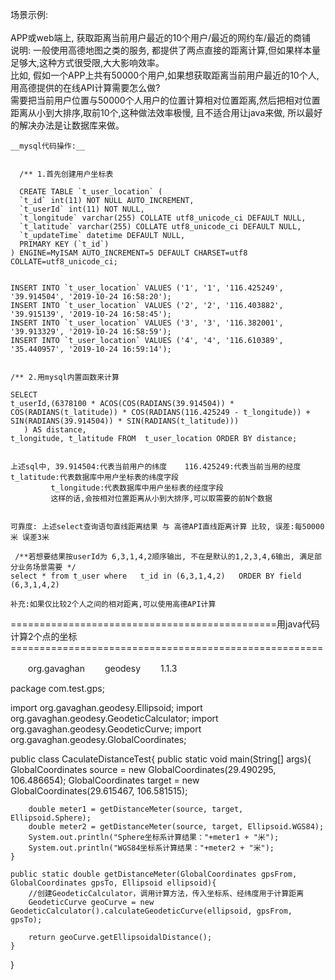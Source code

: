 场景示例: <br>
          <br>
    APP或web端上, 获取距离当前用户最近的10个用户/最近的网约车/最近的商铺<br>
    说明: 一般使用高德地图之类的服务, 都提供了两点直接的距离计算,但如果样本量足够大,这种方式很受限,大大影响效率。<br>
    比如, 假如一个APP上共有50000个用户,如果想获取距离当前用户最近的10个人,用高德提供的在线API计算需要怎么做? <br>
    需要把当前用户位置与50000个人用户的位置计算相对位置距离,然后把相对位置距离从小到大排序,取前10个,这种做法效率极慢,
    且不适合用让java来做, 所以最好的解决办法是让数据库来做。<br>
    
    __mysql代码操作:__
    
    
      /** 1.首先创建用户坐标表
      
      CREATE TABLE `t_user_location` (
      `t_id` int(11) NOT NULL AUTO_INCREMENT,
      `t_userId` int(11) NOT NULL,
      `t_longitude` varchar(255) COLLATE utf8_unicode_ci DEFAULT NULL,
      `t_latitude` varchar(255) COLLATE utf8_unicode_ci DEFAULT NULL,
      `t_updateTime` datetime DEFAULT NULL,
      PRIMARY KEY (`t_id`)
    ) ENGINE=MyISAM AUTO_INCREMENT=5 DEFAULT CHARSET=utf8 COLLATE=utf8_unicode_ci;


    INSERT INTO `t_user_location` VALUES ('1', '1', '116.425249', '39.914504', '2019-10-24 16:58:20');
    INSERT INTO `t_user_location` VALUES ('2', '2', '116.403882', '39.915139', '2019-10-24 16:58:45');
    INSERT INTO `t_user_location` VALUES ('3', '3', '116.382001', '39.913329', '2019-10-24 16:58:59');
    INSERT INTO `t_user_location` VALUES ('4', '4', '116.610389', '35.440957', '2019-10-24 16:59:14');


    /** 2.用mysql内置函数来计算
    
    SELECT 
    t_userId,(6378100 * ACOS(COS(RADIANS(39.914504)) * COS(RADIANS(t_latitude)) * COS(RADIANS(116.425249 - t_longitude)) + SIN(RADIANS(39.914504)) * SIN(RADIANS(t_latitude)))
	   ) AS distance,
    t_longitude, t_latitude FROM  t_user_location ORDER BY distance; 
    
    
    上述sql中, 39.914504:代表当前用户的纬度    116.425249:代表当前当用的经度   t_latitude:代表数据库中用户坐标表的纬度字段 
             t_longitude:代表数据库中用户坐标表的经度字段 
             这样的话,会按相对位置距离从小到大排序,可以取需要的前N个数据
             
             
    可靠度: 上述select查询语句直线距离结果 与 高德API直线距离计算 比较, 误差:每50000米 误差3米   
      
     /**若想要结果按userId为 6,3,1,4,2顺序输出, 不在是默认的1,2,3,4,6输出, 满足部分业务场景需要 */ 
    select * from t_user where   t_id in (6,3,1,4,2)   ORDER BY field (6,3,1,4,2) 
             
    补充:如果仅比较2个人之间的相对距离,可以使用高德API计算
    








==============================================用java代码计算2个点的坐标======================================================

<dependency>
　　<groupId>org.gavaghan</groupId>
　　<artifactId>geodesy</artifactId>
　　<version>1.1.3</version>
</dependency>







package com.test.gps;

import org.gavaghan.geodesy.Ellipsoid;
import org.gavaghan.geodesy.GeodeticCalculator;
import org.gavaghan.geodesy.GeodeticCurve;
import org.gavaghan.geodesy.GlobalCoordinates;

public class CaculateDistanceTest{
    public static void main(String[] args){
        GlobalCoordinates source = new GlobalCoordinates(29.490295, 106.486654);
        GlobalCoordinates target = new GlobalCoordinates(29.615467, 106.581515);

        double meter1 = getDistanceMeter(source, target, Ellipsoid.Sphere);
        double meter2 = getDistanceMeter(source, target, Ellipsoid.WGS84);
        System.out.println("Sphere坐标系计算结果："+meter1 + "米");
        System.out.println("WGS84坐标系计算结果："+meter2 + "米");
    }

    public static double getDistanceMeter(GlobalCoordinates gpsFrom, GlobalCoordinates gpsTo, Ellipsoid ellipsoid){
        //创建GeodeticCalculator，调用计算方法，传入坐标系、经纬度用于计算距离
        GeodeticCurve geoCurve = new GeodeticCalculator().calculateGeodeticCurve(ellipsoid, gpsFrom, gpsTo);

        return geoCurve.getEllipsoidalDistance();
    }
}


    
